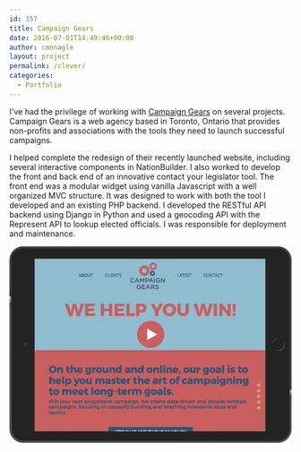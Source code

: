 ```yaml
---
id: 157
title: Campaign Gears
date: 2016-07-01T14:49:46+00:00
author: cmonagle
layout: project
permalink: /clever/
categories:
  - Portfolio
---
```


I've had the privilege of working with [Campaign Gears](http://campaigngears.ca) on several projects. Campaign Gears is a web agency based in Toronto, Ontario that provides non-profits and associations with the tools they need to launch successful campaigns.

I helped complete the redesign of their recently launched website, including several interactive components in NationBuilder. I also worked to develop the front and back end of an innovative contact your legislator tool. The front end was a modular widget using vanilla Javascript with a well organized MVC structure. It was designed to work with both the tool I developed and an existing PHP backend. I developed the RESTful API backend using Django in Python and used a geocoding API with the Represent API to lookup elected officials. I was responsible for deployment and maintenance.

![Campaign Gears Screencap](/assets/images/campaigngears.png)
